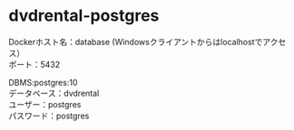 # dvdrental-postgres

Dockerホスト名：database (Windowsクライアントからはlocalhostでアクセス）  
ポート：5432  
  
DBMS:postgres:10  
データベース：dvdrental  
ユーザー：postgres  
パスワード：postgres  
